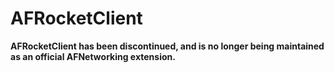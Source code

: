 # AFRocketClient

**AFRocketClient has been discontinued, and is no longer being maintained as an official AFNetworking extension.**
